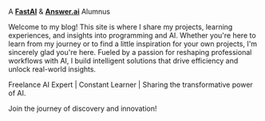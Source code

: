 A [**FastAI**](https://www.fast.ai/) & [**Answer.ai**](https://www.answer.ai/) Alumnus

Welcome to my blog! This site is where I share my projects, learning experiences, and insights into programming and AI. 
Whether you're here to learn from my journey or to find a little inspiration for your own projects, I'm sincerely glad you're here.
Fueled by a passion for reshaping professional workflows with AI, I build intelligent solutions that drive efficiency and unlock real-world insights.

Freelance AI Expert | Constant Learner | Sharing the transformative power of AI.

Join the journey of discovery and innovation!
